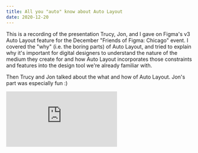 ```yaml
---
title: All you "auto" know about Auto Layout
date: 2020-12-20
---
```


This is a recording of the presentation Trucy, Jon, and I gave on Figma's v3 Auto Layout feature for the December "Friends of Figma: Chicago" event. I covered the "why" (i.e. the boring parts) of Auto Layout, and tried to explain why it's important for digital designers to understand the nature of the medium they create for and how Auto Layout incorporates those constraints and features into the design tool we're already familiar with.

Then Trucy and Jon talked about the what and how of Auto Layout. Jon's part was especially fun :)

<iframe src="https://www.youtube.com/embed/pP5-CwrDSjo" frameborder="0" allow="accelerometer; autoplay; clipboard-write; encrypted-media; gyroscope; picture-in-picture" allowfullscreen></iframe>
